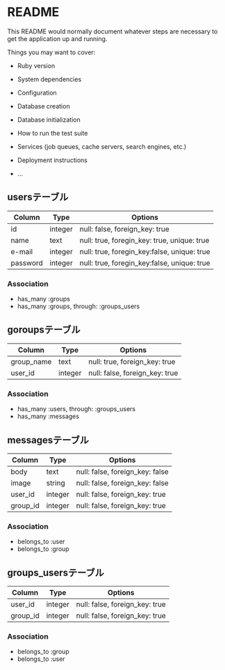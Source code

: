 # README

This README would normally document whatever steps are necessary to get the
application up and running.

Things you may want to cover:

* Ruby version

* System dependencies

* Configuration

* Database creation

* Database initialization

* How to run the test suite

* Services (job queues, cache servers, search engines, etc.)

* Deployment instructions

* ...

## usersテーブル

|Column|Type|Options|
|------|----|-------|
|id|integer|null: false, foreign_key: true|
|name|text|null: true, foregin_key: true, unique: true|
|e-mail|integer|null: true, foregin_key:false, unique: true|
|password|integer|null: true, foregin_key:false, unique: true|

### Association
- has_many :groups
- has_many :groups, through: :groups_users

## goroupsテーブル

|Column|Type|Options|
|------|----|-------|
|group_name|text|null: true, foreign_key: true|
|user_id|integer|null: false, foreign_key: true|

### Association
- has_many :users, through: :groups_users
- has_many :messages

## messagesテーブル

|Column|Type|Options|
|------|----|-------|
|body|text|null: false, foreign_key: false|
|image|string|null: false, foreign_key: false|
|user_id|integer|null: false, foreign_key: true|
|group_id|integer|null: false, foreign_key: true|

### Association
- belongs_to :user
- belongs_to :group

## groups_usersテーブル

|Column|Type|Options|
|------|----|-------|
|user_id|integer|null: false, foreign_key: true|
|group_id|integer|null: false, foreign_key: true|

### Association
- belongs_to :group
- belongs_to :user